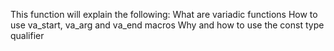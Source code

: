 This function will explain the following:
What are variadic functions
How to use va_start, va_arg and va_end macros
Why and how to use the const type qualifier
